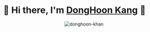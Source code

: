 # 👋 Hi there, I'm [DongHoon Kang](https://donghoon-khan.github.io/) 👋
<p align="center"> <img src="https://github-readme-stats.vercel.app/api?username=donghoon-khan&count_private=true&show_icons=true&show_icons=true&theme=vue-dark" alt=donghoon-khan /> </p>
